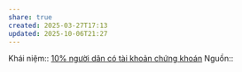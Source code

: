 ```yaml
---
share: true
created: 2025-03-27T17:13
updated: 2025-10-06T21:27
---
```

Khái niệm:: 
[10% người dân có tài khoản chứng khoán](./10%25%20ng%C6%B0%E1%BB%9Di%20d%C3%A2n%20c%C3%B3%20t%C3%A0i%20kho%E1%BA%A3n%20ch%E1%BB%A9ng%20kho%C3%A1n.md)
Nguồn:: 